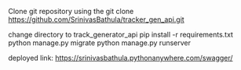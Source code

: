 Clone git repository using the git clone https://github.com/SrinivasBathula/tracker_gen_api.git

change directory to track_generator_api
pip install -r requirements.txt
python manage.py migrate
python manage.py runserver

deployed link: https://srinivasbathula.pythonanywhere.com/swagger/
